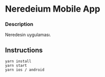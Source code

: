 # Neredeium Mobile App

### Description

Neredesin uygulaması.


## Instructions
    yarn install
    yarn start
    yarn ios / android
